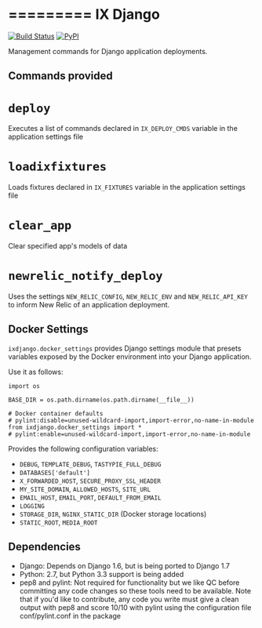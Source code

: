 =========
IX Django
=========

[![Build Status](https://travis-ci.org/infoxchange/ixdjango.svg?branch=master)](https://travis-ci.org/infoxchange/ixdjango)
[![PyPI](https://img.shields.io/pypi/v/ixdjango.svg?maxAge=2592000)](https://pypi.python.org/pypi/IXDjango)

Management commands for Django application deployments.


Commands provided
-----------------

`deploy`
========

Executes a list of commands declared in `IX_DEPLOY_CMDS` variable in the
application settings file

`loadixfixtures`
================

Loads fixtures declared in `IX_FIXTURES` variable in the application settings
file

`clear_app`
===========

Clear specified app's models of data

`newrelic_notify_deploy`
========================

Uses the settings `NEW_RELIC_CONFIG`, `NEW_RELIC_ENV` and `NEW_RELIC_API_KEY`
to inform New Relic of an application deployment.

Docker Settings
---------------

`ixdjango.docker_settings` provides Django settings module that presets
variables exposed by the Docker environment into your Django application.

Use it as follows:

    import os

    BASE_DIR = os.path.dirname(os.path.dirname(__file__))

    # Docker container defaults
    # pylint:disable=unused-wildcard-import,import-error,no-name-in-module
    from ixdjango.docker_settings import *
    # pylint:enable=unused-wildcard-import,import-error,no-name-in-module

Provides the following configuration variables:

 * `DEBUG`, `TEMPLATE_DEBUG`, `TASTYPIE_FULL_DEBUG`
 * `DATABASES['default']`
 * `X_FORWARDED_HOST`, `SECURE_PROXY_SSL_HEADER`
 * `MY_SITE_DOMAIN`, `ALLOWED_HOSTS`, `SITE_URL`
 * `EMAIL_HOST`, `EMAIL_PORT`, `DEFAULT_FROM_EMAIL`
 * `LOGGING`
 * `STORAGE_DIR`, `NGINX_STATIC_DIR` (Docker storage locations)
 * `STATIC_ROOT`, `MEDIA_ROOT`


Dependencies
------------

* Django: Depends on Django 1.6, but is being ported to Django 1.7
* Python: 2.7, but Python 3.3 support is being added
* pep8 and pylint: Not required for functionality but we like QC before
committing any code changes so these tools need to be available. Note that
if you'd like to contribute, any code you write must give a clean output with
pep8 and score 10/10 with pylint using the configuration file
conf/pylint.conf in the package
